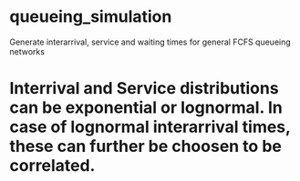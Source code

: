 # queueing_simulation
Generate interarrival, service and waiting times for general FCFS queueing networks

# Interrival and Service distributions can be exponential or lognormal. In case of lognormal interarrival times, these can further be choosen to be correlated.
